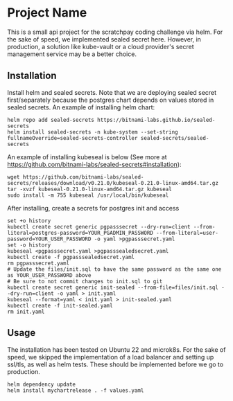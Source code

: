 # Project Name

This is a small api project for the scratchpay coding challenge via helm.
For the sake of speed, we implemented sealed secret here. 
However, in production, a solution like kube-vault or a cloud provider's secret management service may be a better choice.


## Installation
Install helm and sealed secrets. Note that we are deploying sealed secret first/separately because the postgres chart depends on values stored in sealed secrets.
An example of installing helm chart:
```
helm repo add sealed-secrets https://bitnami-labs.github.io/sealed-secrets
helm install sealed-secrets -n kube-system --set-string fullnameOverride=sealed-secrets-controller sealed-secrets/sealed-secrets
```
An example of installing kubeseal is below 
(See more at https://github.com/bitnami-labs/sealed-secrets#installation):
```
wget https://github.com/bitnami-labs/sealed-secrets/releases/download/v0.21.0/kubeseal-0.21.0-linux-amd64.tar.gz
tar -xvzf kubeseal-0.21.0-linux-amd64.tar.gz kubeseal
sudo install -m 755 kubeseal /usr/local/bin/kubeseal
```
After installing, create a secrets for postgres init and access
```
set +o history
kubectl create secret generic pgpasssecret --dry-run=client --from-literal=postgres-password=YOUR_PGADMIN_PASSWORD --from-literal=user-password=YOUR_USER_PASSWORD -o yaml >pgpasssecret.yaml
set -o history
kubeseal <pgpasssecret.yaml >pgpasssealedsecret.yaml
kubectl create -f pgpasssealedsecret.yaml
rm pgpasssecret.yaml
# Update the files/init.sql to have the same password as the same one as YOUR_USER_PASSWORD above
# Be sure to not commit changes to init.sql to git
kubectl create secret generic init-sealed --from-file=files/init.sql --dry-run=client -o yaml > init.yaml
kubeseal --format=yaml < init.yaml > init-sealed.yaml
kubectl create -f init-sealed.yaml
rm init.yaml
```


## Usage
The installation has been tested on Ubuntu 22 and microk8s.
For the sake of speed, we skipped the implementation of a load balancer and setting up ssl/tls, as well as helm tests.
These should be implemented before we go to production.
```
helm dependency update
helm install mychartrelease . -f values.yaml 
```